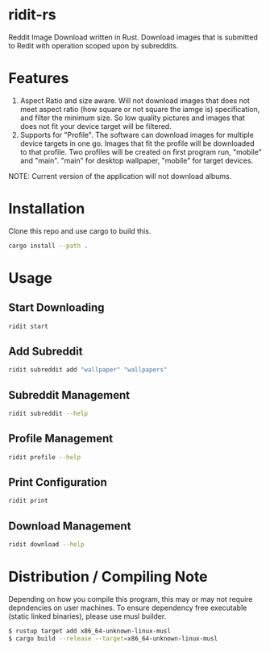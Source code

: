 # ridit-rs
Reddit Image Download written in Rust. Download images that is submitted to Redit with operation scoped upon by subreddits.

# Features

1. Aspect Ratio and size aware. Will not download images that does not meet aspect ratio (how square or not square the iamge is) specification, and filter the minimum size. So low quality pictures and images that does not fit your device target will be filtered.
2. Supports for "Profile". The software can download images for multiple device targets in one go. Images that fit the profile will be downloaded to that profile. Two profiles will be created on first program run, "mobile" and "main". "main" for desktop wallpaper, "mobile" for target devices. 

NOTE: Current version of the application will not download albums.

# Installation

Clone this repo and use cargo to build this.

```sh
cargo install --path .
```

# Usage

## Start Downloading

```sh
ridit start
```

## Add Subreddit

```sh
ridit subreddit add "wallpaper" "wallpapers"
```

## Subreddit Management

```sh
ridit subreddit --help
```

## Profile Management

```sh
ridit profile --help
```

## Print Configuration

```sh
ridit print
```

## Download Management

```sh
ridit download --help
```

# Distribution / Compiling Note

Depending on how you compile this program, this may or may not require depndencies on user machines. To ensure dependency free executable (static linked binaries), please use musl builder.

```sh
$ rustup target add x86_64-unknown-linux-musl
$ cargo build --release --target=x86_64-unknown-linux-musl
```

